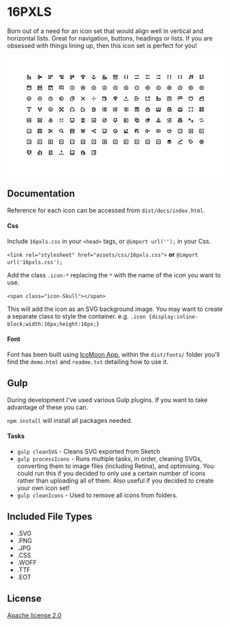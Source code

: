 # 16PXLS

Born out of a need for an icon set that would align well in vertical and horizontal lists. Great for navigation, buttons, headings or lists. If you are obsessed with things lining up, then this icon set is perfect for you!

![Alt text](/dist/docs/assets/images/readme.png?raw=true "Preview of Icons")

## Documentation

Reference for each icon can be accessed from `dist/docs/index.html`.

#### Css

Include `16pxls.css` in your `<head>` tags, or `@import url('');` in your Css.

`<link rel="stylesheet" href="assets/css/16pxls.css">` **or** `@import url('16pxls.css');`

Add the class `.icon-*` replacing the `*` with the name of the icon you want to use.

`<span class="icon-Skull"></span>`

This will add the icon as an SVG background image. You may want to create a separate class to style the container. e.g. `.icon {display:inline-block;width:16px;height:16px;}`

#### Font

Font has been built using [IcoMoon App](https://icomoon.io/), within the `dist/fonts/` folder you'll find the `demo.html` and `readme.txt` detailing how to use it.

## Gulp

During development I've used various Gulp plugins. If you want to take advantage of these you can.

`npm install` will install all packages needed.

#### Tasks

- `gulp cleanSVG` - Cleans SVG exported from Sketch
- `gulp processIcons` - Runs multiple tasks, in order, cleaning SVGs, converting them to image files (including Retina), and optimising. You could run this if you decided to only use a certain number of icons rather than uploading all of them. Also useful if you decided to create your own icon set!
- `gulp cleanIcons` - Used to remove all icons from folders.


## Included File Types

- .SVG
- .PNG
- .JPG
- .CSS
- .WOFF
- .TTF
- .EOT

## License

[Apache license 2.0](https://choosealicense.com/licenses/apache-2.0/)
